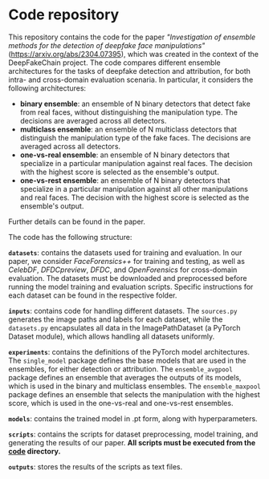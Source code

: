 # Code repository

This repository contains the code for the paper *"Investigation of ensemble methods for the detection of deepfake face manipulations"* (https://arxiv.org/abs/2304.07395), which was created in the context of the DeepFakeChain project. The code compares different ensemble architectures for the tasks of deepfake detection and attribution, for both intra- and cross-domain evaluation scenaria. In particular, it considers the following architectures:

- **binary ensemble**: an ensemble of N binary detectors that detect fake from real faces, without distinguishing the manipulation type. The decisions are averaged across all detectors.
- **multiclass ensemble**: an ensemble of N multiclass detectors that distinguish the manipulation type of the fake faces. The decisions are averaged across all detectors.
- **one-vs-real ensemble**: an ensemble of N binary detectors that specialize in a particular manipulation against real faces. The decision with the highest score is selected as the ensemble's output.
- **one-vs-rest ensemble**: an ensemble of N binary detectors that specialize in a particular manipulation against all other manipulations and real faces. The decision with the highest score is selected as the ensemble's output.

Further details can be found in the paper.

The code has the following structure:

  **`datasets`**: contains the datasets used for training and evaluation. In our paper, we consider *FaceForensics++*  for training and testing, as well as *CelebDF*, *DFDCpreview*, *DFDC*, and *OpenForensics* for cross-domain evaluation. The datasets must be downloaded and preprocessed before running the model training and evaluation scripts. Specific instructions for each dataset can be found in the respective folder.
  
**`inputs`**: contains code for handling different datasets. The `sources.py` generates the image paths and labels for each dataset, while the `datasets.py`  encapsulates all data in the ImagePathDataset (a PyTorch Dataset module), which allows handling all datasets uniformly.

 **`experiments`**: contains the definitions of the PyTorch model architectures. The `single_model` package defines the base models that are used in the ensembles, for either detection or attribution. The `ensemble_avgpool` package defines an ensemble that averages the outputs of its models, which is used in the binary and multiclass ensembles. The `ensemble_maxpool` package defines an ensemble that selects the manipulation with the highest score, which is used in the one-vs-real and one-vs-rest ensembles.

 **`models`**: contains the trained model in .pt form, along with hyperparameters.

 **`scripts`**: contains the scripts for dataset preprocessing, model training, and generating the results of our paper. **All scripts must be executed from the [code](https://github.com/mever-team/DeepFakeChain/tree/main/code) directory.**

**`outputs`**: stores the results of the scripts as text files.

